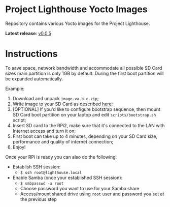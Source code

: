 # Project Lighthouse Yocto Images

Repository contains various Yocto images for the Project Lighthouse.

__Latest release__: [v0.0.5](https://github.com/project-lighthouse/yocto-images/releases/v0.0.5)

# Instructions

To save space, network bandwidth and accommodate all possible SD Card sizes main partition is only 1GB by default. During the first boot partition will be expanded automatically.

Example:

1. Download and unpack `image-va.b.c.zip`;
2. Write image to your SD Card as described [here](https://www.raspberrypi.org/documentation/installation/installing-images/);
3. [OPTIONAL] If you'd like to configure bootstrap sequence, then mount SD Card boot partition on your laptop and edit `scripts/bootstrap.sh` script;
4. Insert SD card to the RPi2, make sure that it's connected to the LAN with Internet access and turn it on;
5. First boot can take up to 4 minutes, depending on your SD Card size, performance and quality of internet connection;
6. Enjoy!

Once your RPi is ready you can also do the following:

* Establish SSH session:
    * `$ ssh root@lighthouse.local`
* Enable Samba (once your established SSH session):
    * `$ smbpasswd -a root`
    * Choose password you want to use for your Samba share
    * Access/mount shared drive using `root` user and password you set at the previous step